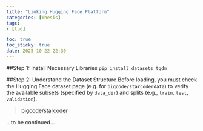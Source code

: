 ```yaml
---
title: "Linking Hugging Face Platform"
categories: [Thesis]
tags:
- [tud]

toc: true
toc_sticky: true
date: 2025-10-22 22:30
---
```

##Step 1: Install Necessary Libraries
`pip install datasets tqdm`

##Step 2: Understand the Dataset Structure
Before loading, you must check the Hugging Face dataset page 
(e.g. for `bigcode/starcoderdata`) to verify the available subsets
(specified by `data_dir`) and splits (e.g., `train`. `test`, `validation`).

>[bigcode/starcoder](https://huggingface.co/bigcode/starcoder) <br>


...to be continued...
